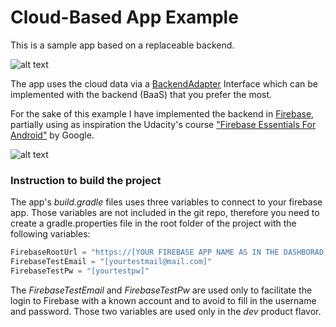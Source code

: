 # Cloud-Based App Example

This is a sample app based on a replaceable backend. 

![alt text](http://blog.raremile.com/wp-content/uploads/2014/07/Baas.png)

The app uses the cloud data via a [BackendAdapter](https://github.com/AntonioCappiello/cloud-based-app-example/blob/master/app/src/main/java/com/antoniocappiello/cloudapp/presenter/backend/BackendAdapter.java) Interface which can be implemented with the backend (BaaS) that you prefer the most.

For the sake of this example I have implemented the backend in [Firebase](https://www.firebase.com/),
partially using as inspiration the Udacity's course ["Firebase Essentials For Android"](https://www.udacity.com/course/firebase-essentials-for-android--ud009) by Google.

![alt text](http://blog.ionic.io/wp-content/uploads/2015/06/firebase-ionic-user-auth.png)

### Instruction to build the project
The app's *build.gradle* files uses three variables to connect to your firebase app. Those variables are not included in the git repo, therefore you need to create a gradle.properties file in the root folder of the project with the following variables:
```javascript
FirebaseRootUrl = "https://[YOUR FIREBASE APP NAME AS IN THE DASHBORAD].firebaseio.com/"
FirebaseTestEmail = "[yourtestmail@mail.com]"
FirebaseTestPw = "[yourtestpw]"
```
The *FirebaseTestEmail* and *FirebaseTestPw* are used only to facilitate the login to Firebase with a known account and to avoid to fill in the username and password. Those two variables are used only in the *dev* product flavor.
